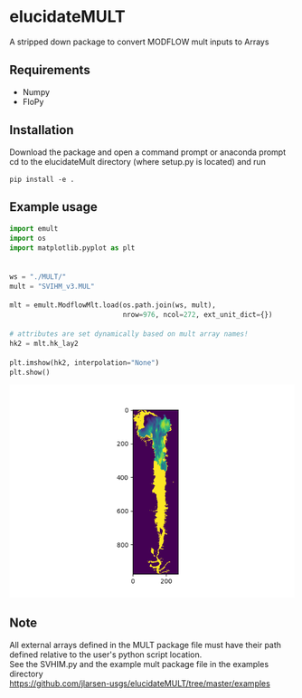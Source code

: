 # elucidateMULT
A stripped down package to convert MODFLOW mult inputs to Arrays

## Requirements
* Numpy  
* FloPy

## Installation
Download the package and open a command prompt or anaconda prompt  
cd to the elucidateMult directory (where setup.py is located) and run
```
pip install -e .
```

## Example usage
```python
import emult
import os
import matplotlib.pyplot as plt


ws = "./MULT/"
mult = "SVIHM_v3.MUL"

mlt = emult.ModflowMlt.load(os.path.join(ws, mult),
                            nrow=976, ncol=272, ext_unit_dict={})

# attributes are set dynamically based on mult array names!
hk2 = mlt.hk_lay2

plt.imshow(hk2, interpolation="None")
plt.show()
```

<p align="center">
  <img src="https://raw.githubusercontent.com/jlarsen-usgs/elucidateMULT/master/examples/example.png" alt="example"/>
</p>

## Note
All external arrays defined in the MULT package file must have their path defined relative to the user's python script location.  
See the SVHIM.py and the example mult package file in the examples directory  
https://github.com/jlarsen-usgs/elucidateMULT/tree/master/examples
